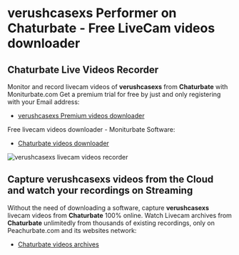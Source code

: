 # verushcasexs Performer on Chaturbate - Free LiveCam videos downloader

## Chaturbate Live Videos Recorder

Monitor and record livecam videos of **verushcasexs** from **Chaturbate** with Moniturbate.com
Get a premium trial for free by just and only registering with your Email address:
* [verushcasexs Premium videos downloader](https://moniturbate.com/request-demo-licence-key.html)

Free livecam videos downloader - Moniturbate Software:
* [Chaturbate videos downloader](https://moniturbate.com/moniturbate-download-software.html)

![verushcasexs livecam videos recorder](https://peachurnet.com/templates/moniturbate-software.png)


## Capture verushcasexs videos from the Cloud and watch your recordings on Streaming

Without the need of downloading a software, capture **verushcasexs** livecam videos from **Chaturbate** 100% online.
Watch Livecam archives from **Chaturbate** unlimitedly from thousands of existing recordings, only on Peachurbate.com and its websites network:
* [Chaturbate videos archives](https://peachurnet.com/)